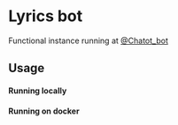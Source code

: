 # Lyrics bot

Functional instance running at [@Chatot_bot](https://t.me/Spoti_lyrics_bot)
 
## Usage
 
#### Running locally

#### Running on docker

